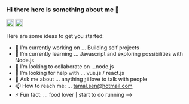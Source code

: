 ### Hi there here is something about me 👋
<img height="20" width="20" src="https://cdn.jsdelivr.net/npm/simple-icons@v3/icons/instagram.svg" /> <a href="https://www.linkedin.com/in/knowmetamal/"><img height="20" width="20" src="https://cdn.jsdelivr.net/npm/simple-icons@v3/icons/linkedin.svg" /></a>




Here are some ideas to get you started:

- 🔭 I’m currently working on ... Building self projects 
- 🌱 I’m currently learning ... Javascript and exploring possibilities with Node.js
- 👯 I’m looking to collaborate on ...node.js
- 🤔 I’m looking for help with ... vue.js / react.js
- 💬 Ask me about ... anything ; i love to talk with people
- 📫 How to reach me: ... tamal.sen@hotmail.com 
- ⚡ Fun fact: ... food lover | start to do running
-->
